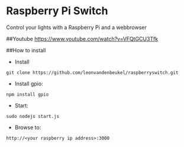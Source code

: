 # Raspberry Pi Switch
Control your lights with a Raspberry Pi and a webbrowser

##Youtube
https://www.youtube.com/watch?v=VFQtGCU3Tfk

##How to install

* Install 

`
git clone https://github.com/leonvandenbeukel/raspberryswitch.git
`

* Install gpio:

`
npm install gpio
`

* Start:

`sudo nodejs start.js`

* Browse to:

`http://<your raspberry ip address>:3000`

